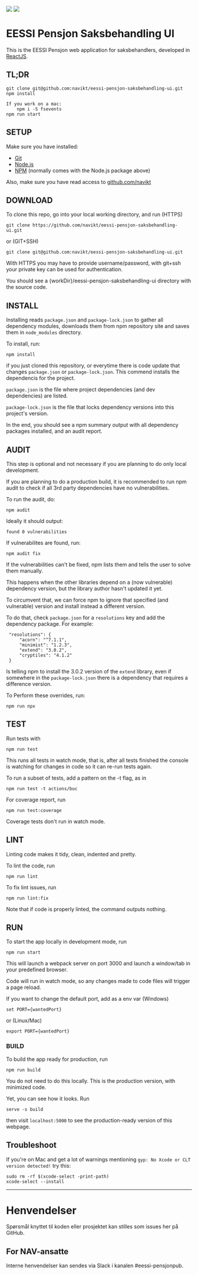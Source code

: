 ![](https://github.com/navikt/eessi-pensjon-saksbehandling-ui/workflows/Bygg%20og%20deploy%20Q2/badge.svg)
![](https://github.com/navikt/eessi-pensjon-saksbehandling-ui/workflows/Manuell%20deploy/badge.svg)


EESSI Pensjon Saksbehandling UI
===============================

This is the EESSI Pensjon web application for saksbehandlers, developed in [ReactJS](//reactjs.org).

## TL;DR

    git clone git@github.com:navikt/eessi-pensjon-saksbehandling-ui.git 
    npm install
    
    If you work on a mac:
        npm i -S fsevents 
    npm run start

## SETUP

Make sure you have installed: 

* [Git](//git-scm.com)
* [Node.js](//nodejs.org) 
* [NPM](//npmjs.com) (normally comes with the Node.js package above)

Also, make sure you have read access to [github.com/navikt](//github.com/navikt)

## DOWNLOAD 

To clone this repo, go into your local working directory, and run (HTTPS) 

    git clone https://github.com/navikt/eessi-pensjon-saksbehandling-ui.git
    
or (GIT+SSH)
    
    git clone git@github.com:navikt/eessi-pensjon-saksbehandling-ui.git 

With HTTPS you may have to provide username/password, with git+ssh your private key can be used for authentication.

You should see a {workDir}/eessi-pensjon-saksbehandling-ui directory with the source code. 

## INSTALL 

Installing reads `package.json` and `package-lock.json` to gather all dependency modules, downloads them from npm repository site and saves them in `node_modules` directory.
 
To install, run: 

    npm install
     
if you just cloned this repository, or everytime there is code update that changes `package.json` or `package-lock.json`. This commend installs the dependencis for the project. 

`package.json` is the file where project dependencies (and dev dependencies) are listed.

`package-lock.json` is the file that locks dependency versions into this project's version.

In the end, you should see a npm summary output with all dependency packages installed, and an audit report. 

## AUDIT 

This step is optional and not necessary if you are planning to do only local development. 

If you are planning to do a production build, it is recommended to run npm audit to check if all 3rd party dependencies have no vulnerabilities.

To run the audit, do:

    npm audit 
 
Ideally it should output:  

    found 0 vulnerabilities
    
If vulnerabilites are found, run:
    
    npm audit fix     

If the vulnerabilities can't be fixed, npm lists them and tells the user to solve them manually. 

This happens when the other libraries depend on a (now vulnerable) dependency version, but the library author hasn't updated it yet.

To circumvent that, we can force npm to ignore that specified (and vulnerable) version and install instead a different version. 

To do that, check `package.json` for a `resolutions` key and add the dependency package. For example: 
  
     "resolutions": {
         "acorn": "^7.1.1",
         "minimist": "1.2.3",
         "extend": "3.0.2",
         "cryptiles": "4.1.2"
     }

Is telling npm to install the 3.0.2 version of the `extend` library, even if somewhere in the `package-lock.json` there 
is a dependency that requires a difference version. 

To Perform these overrides, run: 

    npm run npx

## TEST

Run tests with
 
    npm run test
    
This runs all tests in watch mode, that is, after all tests finished the console is watching for changes in code so it can re-run tests again. 

To run a subset of tests, add a pattern on the -t flag, as in
 
    npm run test -t actions/buc
    
For coverage report, run
 
    npm run test:coverage
    
Coverage tests don't run in watch mode.

## LINT

Linting code makes it tidy, clean, indented and pretty.

To lint the code, run 

    npm run lint

To fix lint issues, run 

    npm run lint:fix

Note that if code is properly linted, the command outputs nothing.

## RUN 

To start the app locally in development mode, run 
     
    npm run start
     
This will launch a webpack server on port 3000 and launch a window/tab in your predefined browser.

Code will run in watch mode, so any changes made to code files will trigger a page reload.
 
If you want to change the default port, add as a env var (Windows)
 
    set PORT={wantedPort}
     
or (Linux/Mac)

    export PORT={wantedPort}

### BUILD

To build the app ready for production, run 

    npm run build
    
You do not need to do this locally. This is the production version, with minimized code.

Yet, you can see how it looks. Run

    serve -s build

then visit `localhost:5000` to see the production-ready version of this webpage.

## Troubleshoot

If you're on Mac and get a lot of warnings mentioning `gyp: No Xcode or CLT version detected!` try this:

```shell script
sudo rm -rf $(xcode-select -print-path)
xcode-select --install
```

---

# Henvendelser

Spørsmål knyttet til koden eller prosjektet kan stilles som issues her på GitHub.

## For NAV-ansatte

Interne henvendelser kan sendes via Slack i kanalen #eessi-pensjonpub.

